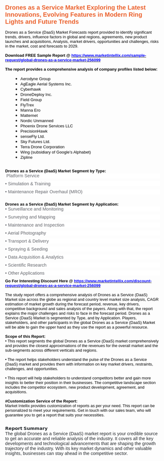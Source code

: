 <H1 style='margin-right:0cm;margin-left:0cm;font-size:16px;font-family:"Calibri",sans-serif;margin-top:0cm;margin-bottom:0cm;font-size:11.0pt;line-height:normal;'><strong><span style='font-size:20px;font-family:"Verdana",sans-serif;color:#EB622E;'>Drones as a Service Market Exploring the Latest Innovations, Evolving Features in Modern Ring Lights and Future Trends</span></strong></H1>
<p style='margin-right:0cm;margin-left:0cm;font-size:16px;font-family:"Calibri",sans-serif;margin-top:0cm;margin-bottom:0cm;font-size:11.0pt;line-height:normal;'><span style='font-size:13px;font-family:"Verdana",sans-serif;color:black;'>&nbsp;</span></p>
<p style='margin-right:0cm;margin-left:0cm;font-size:16px;font-family:"Calibri",sans-serif;margin-top:0cm;margin-bottom:0cm;font-size:11.0pt;line-height:normal;'><span style='font-size:13px;font-family:"Verdana",sans-serif;color:black;'>Drones as a Service (DaaS) Market Forecasts report provided to identify significant trends, drivers, influence factors in global and regions, agreements, new product launches and acquisitions, Analysis, market drivers, opportunities and challenges, risks in the market, cost and forecasts to 2029.</span></p>
<p style='margin-right:0cm;margin-left:0cm;font-size:16px;font-family:"Calibri",sans-serif;margin-top:0cm;margin-bottom:0cm;font-size:11.0pt;line-height:normal;'><span style='font-size:13px;font-family:"Verdana",sans-serif;color:black;'>&nbsp;</span></p>
<p style='margin-right:0cm;margin-left:0cm;font-size:16px;font-family:"Calibri",sans-serif;margin-top:0cm;margin-bottom:0cm;font-size:11.0pt;line-height:normal;'><strong><span style='font-size:13px;font-family:"Verdana",sans-serif;color:black;'>Download FREE Sample Report @&nbsp;</span></strong><a href="https://www.marketintellix.com/sample-request/global-drones-as-a-service-market-256099" title="Sample Request:  Drones as a Service (DaaS)"><strong><span style='font-size:13px;font-family:"Verdana",sans-serif;color:blue;'>https://www.marketintellix.com/sample-request/global-drones-as-a-service-market-256099</span></strong></a></p>
<p style='margin-right:0cm;margin-left:0cm;font-size:16px;font-family:"Calibri",sans-serif;margin-top:0cm;margin-bottom:0cm;font-size:11.0pt;line-height:normal;'><span style='font-size:13px;font-family:"Verdana",sans-serif;color:black;'>&nbsp;</span></p>
<p style='margin-right:0cm;margin-left:0cm;font-size:16px;font-family:"Calibri",sans-serif;margin-top:0cm;margin-bottom:0cm;font-size:11.0pt;line-height:normal;'><strong><span style='font-size:13px;font-family:"Verdana",sans-serif;color:black;'>The report provides a comprehensive analysis of company profiles listed below:</span></strong></p>
<ul style="list-style-type: disc;margin-left:26px;">
    <li><span style='font-family:"Verdana",sans-serif;font-size:10.0pt;color:black;'>Aerodyne Group</span></li>
    <li><span style='font-family:"Verdana",sans-serif;font-size:10.0pt;color:black;'>AgEagle Aerial Systems Inc.</span></li>
    <li><span style='font-family:"Verdana",sans-serif;font-size:10.0pt;color:black;'>Cyberhawk</span></li>
    <li><span style='font-family:"Verdana",sans-serif;font-size:10.0pt;color:black;'>DroneDeploy Inc.</span></li>
    <li><span style='font-family:"Verdana",sans-serif;font-size:10.0pt;color:black;'>Field Group</span></li>
    <li><span style='font-family:"Verdana",sans-serif;font-size:10.0pt;color:black;'>FlyTrex</span></li>
    <li><span style='font-family:"Verdana",sans-serif;font-size:10.0pt;color:black;'>Manna Ero</span></li>
    <li><span style='font-family:"Verdana",sans-serif;font-size:10.0pt;color:black;'>Matternet</span></li>
    <li><span style='font-family:"Verdana",sans-serif;font-size:10.0pt;color:black;'>Nordic Unmanned</span></li>
    <li><span style='font-family:"Verdana",sans-serif;font-size:10.0pt;color:black;'>Phoenix Drone Services LLC</span></li>
    <li><span style='font-family:"Verdana",sans-serif;font-size:10.0pt;color:black;'>PrecisionHawk</span></li>
    <li><span style='font-family:"Verdana",sans-serif;font-size:10.0pt;color:black;'>senseFly Ltd.</span></li>
    <li><span style='font-family:"Verdana",sans-serif;font-size:10.0pt;color:black;'>Sky Futures Ltd.</span></li>
    <li><span style='font-family:"Verdana",sans-serif;font-size:10.0pt;color:black;'>Terra Drone Corporation</span></li>
    <li><span style='font-family:"Verdana",sans-serif;font-size:10.0pt;color:black;'>Wing (subsidiary of Google&rsquo;s Alphabet)</span></li>
    <li><span style='font-family:"Verdana",sans-serif;font-size:10.0pt;color:black;'>Zipline</span></li>
</ul>
<p style='margin-right:0cm;margin-left:0cm;font-size:16px;font-family:"Calibri",sans-serif;margin-top:0cm;margin-bottom:0cm;font-size:11.0pt;line-height:normal;'><span style='font-size:13px;font-family:"Verdana",sans-serif;color:black;'>&nbsp;</span></p>
<p style='margin-right:0cm;margin-left:0cm;font-size:16px;font-family:"Calibri",sans-serif;margin-top:0cm;margin-bottom:0cm;font-size:11.0pt;line-height:normal;'><strong><span style='font-size:13px;font-family:"Verdana",sans-serif;color:black;'>Drones as a Service (DaaS) Market Segment by Type:</span></strong></p>
<p style='margin-right:0cm;margin-left:0cm;font-size:16px;font-family:"Calibri",sans-serif;margin-top:0cm;margin-bottom:7.5pt;font-size:11.0pt;background:white;vertical-align:baseline;'><span style='font-family:"Arial",sans-serif;color:#62646A;'>&nbsp;Platform Service</span></p>
<p style='margin-right:0cm;margin-left:0cm;font-size:16px;font-family:"Calibri",sans-serif;margin-top:0cm;margin-bottom:7.5pt;font-size:11.0pt;background:white;vertical-align:baseline;'><span style='font-family:"Arial",sans-serif;color:#62646A;'>&bull; Simulation &amp; Training</span></p>
<p style='margin-right:0cm;margin-left:0cm;font-size:16px;font-family:"Calibri",sans-serif;margin-top:0cm;margin-bottom:7.5pt;font-size:11.0pt;background:white;vertical-align:baseline;'><span style='font-family:"Arial",sans-serif;color:#62646A;'>&bull; Maintenance Repair Overhaul (MRO)</span></p>
<p style='margin-right:0cm;margin-left:0cm;font-size:16px;font-family:"Calibri",sans-serif;margin-top:0cm;margin-bottom:0cm;font-size:11.0pt;line-height:normal;'><span style='font-size:13px;font-family:"Verdana",sans-serif;color:black;'>&nbsp;</span></p>
<p style='margin-right:0cm;margin-left:0cm;font-size:16px;font-family:"Calibri",sans-serif;margin-top:0cm;margin-bottom:0cm;font-size:11.0pt;line-height:normal;'><strong><span style='font-size:13px;font-family:"Verdana",sans-serif;color:black;'>Drones as a Service (DaaS) Market Segment by Application:</span></strong></p>
<p style='margin-right:0cm;margin-left:0cm;font-size:16px;font-family:"Calibri",sans-serif;margin-top:0cm;margin-bottom:7.5pt;font-size:11.0pt;background:white;vertical-align:baseline;'><span style='font-family:"Arial",sans-serif;color:#62646A;'>&bull; Surveillance and Monitoring</span></p>
<p style='margin-right:0cm;margin-left:0cm;font-size:16px;font-family:"Calibri",sans-serif;margin-top:0cm;margin-bottom:7.5pt;font-size:11.0pt;background:white;vertical-align:baseline;'><span style='font-family:"Arial",sans-serif;color:#62646A;'>&bull; Surveying and Mapping</span></p>
<p style='margin-right:0cm;margin-left:0cm;font-size:16px;font-family:"Calibri",sans-serif;margin-top:0cm;margin-bottom:7.5pt;font-size:11.0pt;background:white;vertical-align:baseline;'><span style='font-family:"Arial",sans-serif;color:#62646A;'>&bull; Maintenance and Inspection</span></p>
<p style='margin-right:0cm;margin-left:0cm;font-size:16px;font-family:"Calibri",sans-serif;margin-top:0cm;margin-bottom:7.5pt;font-size:11.0pt;background:white;vertical-align:baseline;'><span style='font-family:"Arial",sans-serif;color:#62646A;'>&bull; Aerial Photography</span></p>
<p style='margin-right:0cm;margin-left:0cm;font-size:16px;font-family:"Calibri",sans-serif;margin-top:0cm;margin-bottom:7.5pt;font-size:11.0pt;background:white;vertical-align:baseline;'><span style='font-family:"Arial",sans-serif;color:#62646A;'>&bull; Transport &amp; Delivery</span></p>
<p style='margin-right:0cm;margin-left:0cm;font-size:16px;font-family:"Calibri",sans-serif;margin-top:0cm;margin-bottom:7.5pt;font-size:11.0pt;background:white;vertical-align:baseline;'><span style='font-family:"Arial",sans-serif;color:#62646A;'>&bull; Spraying &amp; Seeding</span></p>
<p style='margin-right:0cm;margin-left:0cm;font-size:16px;font-family:"Calibri",sans-serif;margin-top:0cm;margin-bottom:7.5pt;font-size:11.0pt;background:white;vertical-align:baseline;'><span style='font-family:"Arial",sans-serif;color:#62646A;'>&bull; Data Acquisition &amp; Analytics</span></p>
<p style='margin-right:0cm;margin-left:0cm;font-size:16px;font-family:"Calibri",sans-serif;margin-top:0cm;margin-bottom:7.5pt;font-size:11.0pt;background:white;vertical-align:baseline;'><span style='font-family:"Arial",sans-serif;color:#62646A;'>&bull; Scientific Research</span></p>
<p style='margin-right:0cm;margin-left:0cm;font-size:16px;font-family:"Calibri",sans-serif;margin-top:0cm;margin-bottom:7.5pt;font-size:11.0pt;background:white;vertical-align:baseline;'><span style='font-family:"Arial",sans-serif;color:#62646A;'>&bull; Other Applications</span></p>
<p style='margin-right:0cm;margin-left:0cm;font-size:16px;font-family:"Calibri",sans-serif;margin-top:0cm;margin-bottom:0cm;font-size:11.0pt;line-height:normal;'><strong><span style='font-size:13px;font-family:"Verdana",sans-serif;color:black;'>Go For Interesting Discount Here @&nbsp;</span></strong><a href="https://www.marketintellix.com/discount-request/global-drones-as-a-service-market-256099" title="Request Discount Coupon:  Drones as a Service (DaaS)"><strong><span style='font-size:13px;font-family:"Verdana",sans-serif;color:blue;'>https://www.marketintellix.com/discount-request/global-drones-as-a-service-market-256099</span></strong></a></p>
<p style='margin-right:0cm;margin-left:0cm;font-size:16px;font-family:"Calibri",sans-serif;margin-top:0cm;margin-bottom:0cm;font-size:11.0pt;line-height:normal;'><span style='font-size:13px;font-family:"Verdana",sans-serif;color:black;'>&nbsp;</span></p>
<p style='margin-right:0cm;margin-left:0cm;font-size:16px;font-family:"Calibri",sans-serif;margin-top:0cm;margin-bottom:0cm;font-size:11.0pt;line-height:normal;'><span style='font-size:13px;font-family:"Verdana",sans-serif;color:black;'>The study report offers a comprehensive analysis of Drones as a Service (DaaS) Market size across the globe as regional and country level market size analysis, CAGR estimation of market growth during the forecast period, revenue, key drivers, competitive background and sales analysis of the payers. Along with that, the report explains the major challenges and risks to face in the forecast period. Drones as a Service (DaaS) Market is segmented by Type, and by Application. Players, stakeholders, and other participants in the global Drones as a Service (DaaS) Market will be able to gain the upper hand as they use the report as a powerful resource.</span></p>
<p style='margin-right:0cm;margin-left:0cm;font-size:16px;font-family:"Calibri",sans-serif;margin-top:0cm;margin-bottom:0cm;font-size:11.0pt;line-height:normal;'><span style='font-size:13px;font-family:"Verdana",sans-serif;color:black;'>&nbsp;</span></p>
<p style='margin-right:0cm;margin-left:0cm;font-size:16px;font-family:"Calibri",sans-serif;margin-top:0cm;margin-bottom:0cm;font-size:11.0pt;line-height:normal;'><strong><span style='font-size:13px;font-family:"Verdana",sans-serif;color:black;'>Scope of this Report:</span></strong></p>
<p style='margin-right:0cm;margin-left:0cm;font-size:16px;font-family:"Calibri",sans-serif;margin-top:0cm;margin-bottom:0cm;font-size:11.0pt;line-height:normal;'><span style='font-size:13px;font-family:"Verdana",sans-serif;color:black;'>&bull; This report segments the global Drones as a Service (DaaS) market comprehensively and provides the closest approximations of the revenues for the overall market and the sub-segments across different verticals and regions.</span></p>
<p style='margin-right:0cm;margin-left:0cm;font-size:16px;font-family:"Calibri",sans-serif;margin-top:0cm;margin-bottom:0cm;font-size:11.0pt;line-height:normal;'><span style='font-size:13px;font-family:"Verdana",sans-serif;color:black;'>&nbsp;</span></p>
<p style='margin-right:0cm;margin-left:0cm;font-size:16px;font-family:"Calibri",sans-serif;margin-top:0cm;margin-bottom:0cm;font-size:11.0pt;line-height:normal;'><span style='font-size:13px;font-family:"Verdana",sans-serif;color:black;'>&bull; The report helps stakeholders understand the pulse of the Drones as a Service (DaaS) market and provides them with information on key market drivers, restraints, challenges, and opportunities.</span></p>
<p style='margin-right:0cm;margin-left:0cm;font-size:16px;font-family:"Calibri",sans-serif;margin-top:0cm;margin-bottom:0cm;font-size:11.0pt;line-height:normal;'><span style='font-size:13px;font-family:"Verdana",sans-serif;color:black;'>&nbsp;</span></p>
<p style='margin-right:0cm;margin-left:0cm;font-size:16px;font-family:"Calibri",sans-serif;margin-top:0cm;margin-bottom:0cm;font-size:11.0pt;line-height:normal;'><span style='font-size:13px;font-family:"Verdana",sans-serif;color:black;'>&bull; This report will help stakeholders to understand competitors better and gain more insights to better their position in their businesses. The competitive landscape section includes the competitor ecosystem, new product development, agreement, and acquisitions.</span></p>
<p style='margin-right:0cm;margin-left:0cm;font-size:16px;font-family:"Calibri",sans-serif;margin-top:0cm;margin-bottom:0cm;font-size:11.0pt;line-height:normal;'><span style='font-size:13px;font-family:"Verdana",sans-serif;color:black;'>&nbsp;</span></p>
<p style='margin-right:0cm;margin-left:0cm;font-size:16px;font-family:"Calibri",sans-serif;margin-top:0cm;margin-bottom:0cm;font-size:11.0pt;line-height:normal;'><strong><span style='font-size:13px;font-family:"Verdana",sans-serif;color:black;'>#Customization Service of the Report:</span></strong></p>
<p style='margin-right:0cm;margin-left:0cm;font-size:16px;font-family:"Calibri",sans-serif;margin-top:0cm;margin-bottom:0cm;font-size:11.0pt;line-height:normal;'><span style='font-size:13px;font-family:"Verdana",sans-serif;color:black;'>Market Intellix provides customization of reports as per your need. This report can be personalized to meet your requirements. Get in touch with our sales team, who will guarantee you to get a report that suits your necessities.</span></p>
<p style='margin-right:0cm;margin-left:0cm;font-size:16px;font-family:"Calibri",sans-serif;margin-top:0cm;margin-bottom:8.0pt;font-size:11.0pt;'><span style='font-family:"Verdana",sans-serif;'>&nbsp;</span></p>
<p style='margin-right:0cm;margin-left:0cm;font-size:16px;font-family:"Calibri",sans-serif;margin-top:0cm;margin-bottom:8.0pt;font-size:11.0pt;'><span style='font-family:"Cambria Math",serif;color:#212529;background:white;'>𝗥𝗲𝗽𝗼𝗿𝘁</span><span style='font-family:"Fira Sans",sans-serif;color:#212529;background:white;'>&nbsp;</span><span style='font-family:"Cambria Math",serif;color:#212529;background:white;'>𝗦𝘂𝗺𝗺𝗮𝗿𝘆</span><span style='font-family:"Fira Sans",sans-serif;color:#212529;'><br style=" border-box;outline: none;font-variant-ligatures: normal;font-variant-caps: normal;orphans: 2;widows: 2;-webkit-text-stroke-width: 0px;text-decoration-thickness: initial;text-decoration-style: initial;text-decoration-color: initial;word-spacing:0px;"> <span style="background:white;">The global Drones as a Service (DaaS) market report is your credible source to get an accurate and reliable analysis of the industry. It covers all the key developments and technological advancements that are shaping the growth trajectory of the industry. With its key market dynamics and other valuable insights, businesses can stay ahead in the competitive sector.</span></span></p>
<p style='margin-right:0cm;margin-left:0cm;font-size:16px;font-family:"Calibri",sans-serif;margin-top:0cm;margin-bottom:0cm;font-size:11.0pt;line-height:normal;'><br></p>
